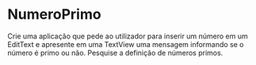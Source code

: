# NumeroPrimo

 Crie uma aplicação que pede ao utilizador para inserir um número em um EditText e apresente em uma TextView uma mensagem informando se o número é primo ou não. 
 Pesquise a definição de números primos.

